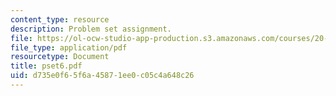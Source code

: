 ```yaml
---
content_type: resource
description: Problem set assignment.
file: https://ol-ocw-studio-app-production.s3.amazonaws.com/courses/20-011j-statistical-thermodynamics-of-biomolecular-systems-be-011j-spring-2004/d735e0f65f6a45871ee0c05c4a648c26_pset6.pdf
file_type: application/pdf
resourcetype: Document
title: pset6.pdf
uid: d735e0f6-5f6a-4587-1ee0-c05c4a648c26
---
```

